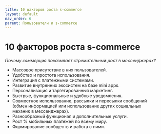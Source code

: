 ```yaml
---
title: 10 факторов роста s-commerce
layout: default
nav_order: 6
parent: Пользователи и s-commerce
---
```


# 10 факторов роста s-commerce

_Почему коммерция показывает стремительный рост в мессенджерах?_

- Массовое присутствие в них пользователей.
- Удобство и простота использования.
- Интеграция с платежными системами.
- Развитие внутренних экосистем на базе mini apps.
- Персонализация и таргетированный маркетинг.
- Быстрые, функциональные и удобные уведомления.
- Совместное использование, рассылки и пересылки сообщений (обмен информацией или использование других социальных механик в мессенджерах).
- Разнообразный функционал и дополнительные услуги.
- Рост % мобильных платежей по всему миру.
- Формирование сообществ и работа с ними.